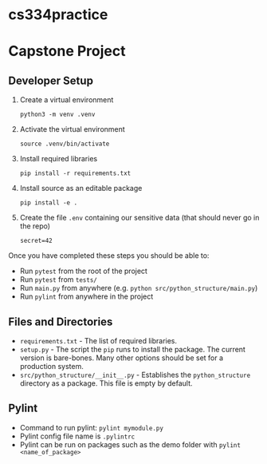 # cs334practice
# Capstone Project

## Developer Setup

1. Create a virtual environment

    `python3 -m venv .venv`

2. Activate the virtual environment

    `source .venv/bin/activate`
    
3. Install required libraries

    `pip install -r requirements.txt`
    
4. Install source as an editable package

    `pip install -e .`
    
5. Create the file `.env` containing our sensitive data (that should never go in the repo)

    `secret=42`
    
Once you have completed these steps you should be able to:

* Run `pytest` from the root of the project
* Run `pytest` from `tests/`
* Run `main.py` from anywhere (e.g. `python src/python_structure/main.py`)
* Run `pylint` from anywhere in the project


## Files and Directories

* `requirements.txt` - The list of required libraries.  
* `setup.py` - The script the `pip` runs to install the package.  The current version is bare-bones.  Many
   other options should be set for a production system.
* `src/python_structure/__init__.py` - Establishes the `python_structure` directory as a package. This file is empty 
   by default.


## Pylint

* Command to run pylint: `pylint mymodule.py`
* Pylint config file name is `.pylintrc`
* Pylint can be run on packages such as the demo folder with `pylint <name_of_package>`

